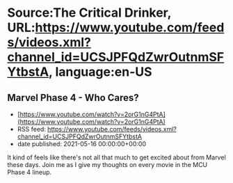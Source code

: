 # Source:The Critical Drinker, URL:https://www.youtube.com/feeds/videos.xml?channel_id=UCSJPFQdZwrOutnmSFYtbstA, language:en-US

## Marvel Phase 4 - Who Cares?
 - [https://www.youtube.com/watch?v=2orG1nG4PtA](https://www.youtube.com/watch?v=2orG1nG4PtA)
 - RSS feed: https://www.youtube.com/feeds/videos.xml?channel_id=UCSJPFQdZwrOutnmSFYtbstA
 - date published: 2021-05-16 00:00:00+00:00

It kind of feels like there's not all that much to get excited about from Marvel these days. Join me as I give my thoughts on every movie in the MCU Phase 4 lineup.

